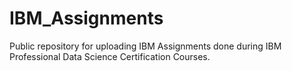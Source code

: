 # IBM_Assignments
Public repository for uploading IBM Assignments done during IBM Professional Data Science Certification Courses.
